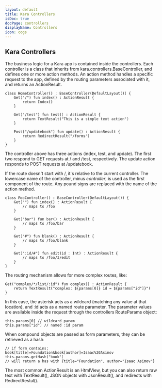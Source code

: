 ```yaml
---
layout: default
title: Kara Controllers
isDoc: true
docPage: controllers
displayName: Controllers
icon: cogs
---
```


## Kara Controllers

The business logic for a Kara app is contained inside the controllers.
Each controller is a class that inherits from kara.controllers.BaseController, and defines one or more action methods.
An action method handles a specific request to the app, defined by the routing parameters associated with it, and returns an ActionResult.

    class HomeController() : BaseController(DefaultLayout()) {
        Get("/") fun index() : ActionResult {
            return Index()
        }

        Get("/test") fun test() : ActionResult {
            return TextResult("This is a simple text action")
        }

        Post("/updatebook") fun update() : ActionResult {
            return RedirectResult("/forms")
        }
    }

The controller above has three actions (index, test, and update). The first two respond to GET requests at / and /test, respectively.
The update action responds to POST requests at /updatebook.

If the route doesn't start with /, it's relative to the current controller.
The lowercase name of the controller, minus *controller*, is used as the first component of the route.
Any pound signs are replaced with the name of the action method.

    class FooController() : BaseController(DefaultLayout()) {
        Get("") fun index() : ActionResult {
            // maps to /foo
        }

        Get("bar") fun bar() : ActionResult {
            // maps to /foo/bar
        }

        Get("#") fun blank() : ActionResult {
            // maps to /foo/blank
        }

        Get(":id/#") fun edit(id : Int) : ActionResult {
            // maps to /foo/3/edit
        }
    }

The routing mechanism allows for more complex routes, like:

    Get("complex/*/list/:id") fun complex() : ActionResult {
        return TextResult("complex: ${params[0]} id = ${params["id"]}")
    }

In this case, the asterisk acts as a wildcard (matching any value at that location), and :id acts as a named route parameter.
The parameter values are available inside the request through the controllers RouteParams object:

    this.params[0] // wildcard param
    this.params["id"] // named :id param

When compound objects are passed as form parameters, they can be retrieved as a hash:

    // if form contains: book[title]=Foundation&book[author]=Isaac%20Asimov
    this.params.getHash("book") 
    // will return a has with {title="Foundation", author="Isaac Asimov"}

The most common ActionResult is an HtmlView, but you can also return raw text with TextResult(), JSON objects with JsonResult(), and redirects with RedirectRestul().
